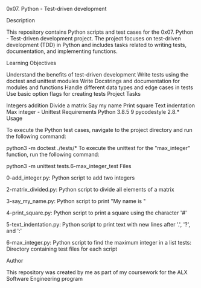 0x07. Python - Test-driven development

Description

This repository contains Python scripts and test cases for the 0x07. Python - Test-driven development project. The project focuses on test-driven development (TDD) in Python and includes tasks related to writing tests, documentation, and implementing functions.

Learning Objectives

Understand the benefits of test-driven development
Write tests using the doctest and unittest modules
Write Docstrings and documentation for modules and functions
Handle different data types and edge cases in tests
Use basic option flags for creating tests
Project Tasks

Integers addition
Divide a matrix
Say my name
Print square
Text indentation
Max integer - Unittest
Requirements
Python 3.8.5 9 pycodestyle 2.8.*
Usage

To execute the Python test cases, navigate to the project directory and run the following command:

python3 -m doctest ./tests/*
To execute the unittest for the "max_integer" function, run the following command:

python3 -m unittest tests.6-max_integer_test
Files

0-add_integer.py: Python script to add two integers

2-matrix_divided.py: Python script to divide all elements of a matrix

3-say_my_name.py: Python script to print "My name is "

4-print_square.py: Python script to print a square using the character '#'

5-text_indentation.py: Python script to print text with new lines after '.', '?', and ':'

6-max_integer.py: Python script to find the maximum integer in a list tests: Directory containing test files for each script

Author

This repository was created by me as part of my coursework for the ALX Software Engineering program
